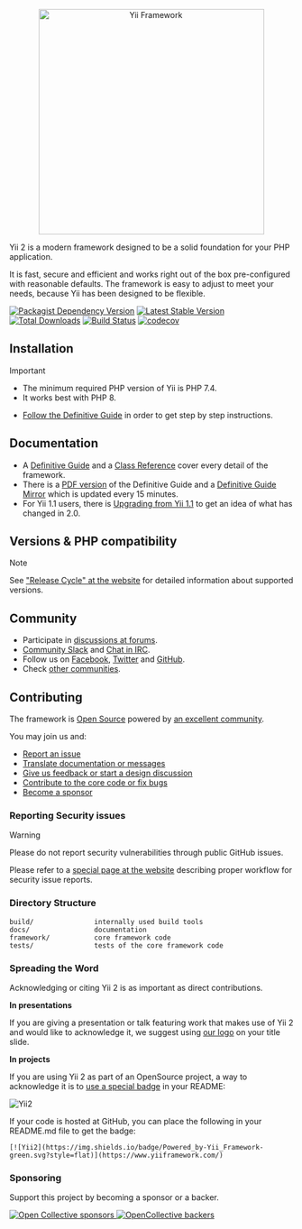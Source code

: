 <p align="center">
    <a href="https://www.yiiframework.com/" target="_blank">
        <picture>
            <source media="(prefers-color-scheme: dark)" srcset="https://www.yiiframework.com/image/design/logo/yii3_full_for_dark.svg">
            <source media="(prefers-color-scheme: light)" srcset="https://www.yiiframework.com/image/design/logo/yii3_full_for_light.svg">
            <img src="https://www.yiiframework.com/image/design/logo/yii3_full_for_dark.svg" alt="Yii Framework" width="400">
        </picture>
    </a>
</p>

Yii 2 is a modern framework designed to be a solid foundation for your PHP application.

It is fast, secure and efficient and works right out of the box pre-configured with reasonable defaults.
The framework is easy to adjust to meet your needs, because Yii has been designed to be flexible.

[![Packagist Dependency Version](https://img.shields.io/badge/%3E%3D7.4-777BB4.svg?style=for-the-badge&logo=php&logoColor=white)](https://www.php.net/)
[![Latest Stable Version](https://img.shields.io/packagist/v/yiisoft/yii2.svg?style=for-the-badge)](https://packagist.org/packages/yiisoft/yii2)
[![Total Downloads](https://img.shields.io/packagist/dt/yiisoft/yii2.svg?style=for-the-badge)](https://packagist.org/packages/yiisoft/yii2)
[![Build Status](https://img.shields.io/github/actions/workflow/status/yiisoft/yii2/build.yml?style=for-the-badge&label=Build)](https://github.com/yiisoft/yii2/actions)
[![codecov](https://img.shields.io/codecov/c/github/yiisoft/yii2.svg?style=for-the-badge&logo=codecov&logoColor=white&label=Coverage)](https://codecov.io/gh/yiisoft/yii2)

Installation
------------

> [!IMPORTANT]
> - The minimum required PHP version of Yii is PHP 7.4.
> - It works best with PHP 8.

- [Follow the Definitive Guide](https://www.yiiframework.com/doc-2.0/guide-start-installation.html)
in order to get step by step instructions.

Documentation
-------------

- A [Definitive Guide](https://www.yiiframework.com/doc/guide/2.0) and 
a [Class Reference](https://www.yiiframework.com/doc/api/2.0) cover every detail
of the framework.
- There is a [PDF version](https://www.yiiframework.com/doc/download/yii-guide-2.0-en.pdf) of the Definitive Guide
and a [Definitive Guide Mirror](http://stuff.cebe.cc/yii2docs/) which is updated every 15 minutes.
- For Yii 1.1 users, there is [Upgrading from Yii 1.1](https://www.yiiframework.com/doc/guide/2.0/en/intro-upgrade-from-v1)
to get an idea of what has changed in 2.0.

Versions & PHP compatibility
----------------------------

> [!NOTE]
> See ["Release Cycle" at the website](https://www.yiiframework.com/release-cycle) for detailed information about supported versions.

Community
---------

- Participate in [discussions at forums](https://www.yiiframework.com/forum/).
- [Community Slack](https://join.slack.com/t/yii/shared_invite/MjIxMjMxMTk5MTU1LTE1MDE3MDAwMzMtM2VkMTMyMjY1Ng) and [Chat in IRC](https://www.yiiframework.com/chat/).
- Follow us on [Facebook](https://www.facebook.com/groups/yiitalk/), [Twitter](https://twitter.com/yiiframework)
and [GitHub](https://github.com/yiisoft/yii2).
- Check [other communities](https://github.com/yiisoft/yii2/wiki/communities).

Contributing
------------

The framework is [Open Source](LICENSE.md) powered by [an excellent community](https://github.com/yiisoft/yii2/graphs/contributors).

You may join us and:

- [Report an issue](docs/internals/report-an-issue.md)
- [Translate documentation or messages](docs/internals/translation-workflow.md)
- [Give us feedback or start a design discussion](https://www.yiiframework.com/forum/index.php/forum/42-general-discussions-for-yii-20/)
- [Contribute to the core code or fix bugs](docs/internals/git-workflow.md)
- [Become a sponsor](#sponsoring)

### Reporting Security issues

> [!WARNING]
> Please do not report security vulnerabilities through public GitHub issues.

Please refer to a [special page at the website](https://www.yiiframework.com/security/)
describing proper workflow for security issue reports.

### Directory Structure

```
build/               internally used build tools
docs/                documentation
framework/           core framework code
tests/               tests of the core framework code
```

### Spreading the Word

Acknowledging or citing Yii 2 is as important as direct contributions.

**In presentations**

If you are giving a presentation or talk featuring work that makes use of Yii 2 and would like to acknowledge it,
we suggest using [our logo](https://www.yiiframework.com/logo/) on your title slide.

**In projects**

If you are using Yii 2 as part of an OpenSource project, a way to acknowledge it is to
[use a special badge](https://img.shields.io/badge/Powered_by-Yii_Framework-green.svg?style=flat) in your README:    

![Yii2](https://img.shields.io/badge/Powered_by-Yii_Framework-green.svg?style=for-the-badge&logo=yii)

If your code is hosted at GitHub, you can place the following in your README.md file to get the badge:

```
[![Yii2](https://img.shields.io/badge/Powered_by-Yii_Framework-green.svg?style=flat)](https://www.yiiframework.com/)
```

### Sponsoring

Support this project by becoming a sponsor or a backer. 

[![Open Collective sponsors](https://img.shields.io/opencollective/sponsors/yiisoft?style=for-the-badge)
](https://opencollective.com/yiisoft) 
[![OpenCollective backers](https://img.shields.io/opencollective/backers/yiisoft?style=for-the-badge)
](https://opencollective.com/yiisoft)
